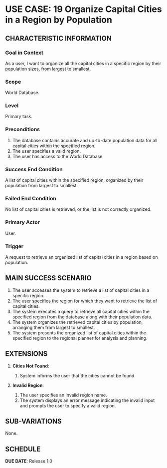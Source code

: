 # USE CASE: 19  Organize Capital Cities in a Region by Population


## CHARACTERISTIC INFORMATION

### Goal in Context

As a user, I want to organize all the capital cities in a specific region by their population sizes, from largest to smallest.

### Scope

World Database.

### Level

Primary task.

### Preconditions

1. The database contains accurate and up-to-date population data for all capital cities within the specified region.
2. The user specifies a valid region.
3. The user has access to the World Database.


### Success End Condition

A list of capital cities within the specified region, organized by their population from largest to smallest.


### Failed End Condition

No list of capital cities is retrieved, or the list is not correctly organized.


### Primary Actor

User.

### Trigger

A request to retrieve an organized list of capital cities in a region based on population.


## MAIN SUCCESS SCENARIO

1. The user accesses the system to retrieve a list of capital cities in a specific region.
2. The user specifies the region for which they want to retrieve the list of capital cities.
3. The system executes a query to retrieve all capital cities within the specified region from the database along with their population data.
4. The system organizes the retrieved capital cities by population, arranging them from largest to smallest.
5. The system presents the organized list of capital cities within the specified region to the regional planner for analysis and planning.

## EXTENSIONS

1. **Cities Not Found**:
    1. System informs the user that the cities cannot be found.

2. **Invalid Region**:
    1. The user specifies an invalid region name.
    2. The system displays an error message indicating the invalid input and prompts the user to specify a valid region.


## SUB-VARIATIONS

None.

## SCHEDULE

**DUE DATE**: Release 1.0